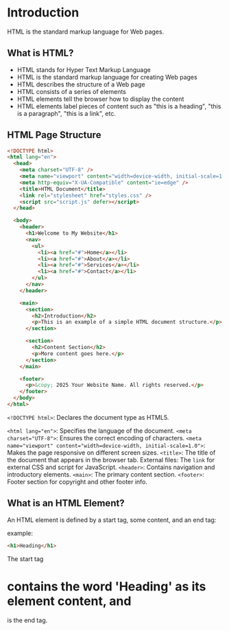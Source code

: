 # Introduction

HTML is the standard markup language for Web pages.

## What is HTML?

- HTML stands for Hyper Text Markup Language
- HTML is the standard markup language for creating Web pages
- HTML describes the structure of a Web page
- HTML consists of a series of elements
- HTML elements tell the browser how to display the content
- HTML elements label pieces of content such as "this is a heading", "this is a paragraph", "this is a link", etc.

## HTML Page Structure

```html
<!DOCTYPE html>
<html lang="en">
  <head>
    <meta charset="UTF-8" />
    <meta name="viewport" content="width=device-width, initial-scale=1.0" />
    <meta http-equiv="X-UA-Compatible" content="ie=edge" />
    <title>HTML Document</title>
    <link rel="stylesheet" href="styles.css" />
    <script src="script.js" defer></script>
  </head>

  <body>
    <header>
      <h1>Welcome to My Website</h1>
      <nav>
        <ul>
          <li><a href="#">Home</a></li>
          <li><a href="#">About</a></li>
          <li><a href="#">Services</a></li>
          <li><a href="#">Contact</a></li>
        </ul>
      </nav>
    </header>

    <main>
      <section>
        <h2>Introduction</h2>
        <p>This is an example of a simple HTML document structure.</p>
      </section>

      <section>
        <h2>Content Section</h2>
        <p>More content goes here.</p>
      </section>
    </main>

    <footer>
      <p>&copy; 2025 Your Website Name. All rights reserved.</p>
    </footer>
  </body>
</html>
```

`<!DOCTYPE html>`: Declares the document type as HTML5.

`<html lang="en">`: Specifies the language of the document.
`<meta charset="UTF-8">`: Ensures the correct encoding of characters.
`<meta name="viewport" content="width=device-width, initial-scale=1.0">`: Makes the page responsive on different screen sizes.
`<title>`: The title of the document that appears in the browser tab.
External files: The `link` for external CSS and script for JavaScript.
`<header>`: Contains navigation and introductory elements.
`<main>`: The primary content section.
`<footer>`: Footer section for copyright and other footer info.

## What is an HTML Element?

An HTML element is defined by a start tag, some content, and an end tag:

example:

```html
<h1>Heading</h1>
```

The start tag <h1> contains the word 'Heading' as its element content, and </h1> is the end tag.

